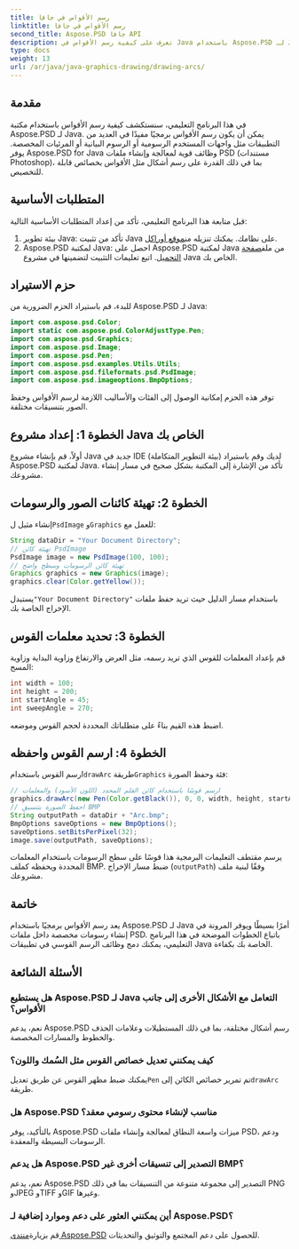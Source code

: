 ```yaml
---
title: رسم الأقواس في جافا
linktitle: رسم الأقواس في جافا
second_title: Aspose.PSD جافا API
description: تعرف على كيفية رسم الأقواس في Java باستخدام Aspose.PSD لـ Java. برنامج تعليمي خطوة بخطوة مع أمثلة التعليمات البرمجية للتطبيقات الرسومية.
type: docs
weight: 13
url: /ar/java/java-graphics-drawing/drawing-arcs/
---
```

## مقدمة
في هذا البرنامج التعليمي، سنستكشف كيفية رسم الأقواس باستخدام مكتبة Aspose.PSD لـ Java. يمكن أن يكون رسم الأقواس برمجيًا مفيدًا في العديد من التطبيقات مثل واجهات المستخدم الرسومية أو الرسوم البيانية أو المرئيات المخصصة. يوفر Aspose.PSD for Java وظائف قوية لمعالجة وإنشاء ملفات PSD (مستندات Photoshop)، بما في ذلك القدرة على رسم أشكال مثل الأقواس بخصائص قابلة للتخصيص.
## المتطلبات الأساسية
قبل متابعة هذا البرنامج التعليمي، تأكد من إعداد المتطلبات الأساسية التالية:
1.  بيئة تطوير Java: تأكد من تثبيت Java على نظامك. يمكنك تنزيله من[موقع أوراكل](https://www.oracle.com/java/).
2.  Aspose.PSD لمكتبة Java: احصل على Aspose.PSD لمكتبة Java من ملف[صفحة التحميل](https://releases.aspose.com/psd/java/). اتبع تعليمات التثبيت لتضمينها في مشروع Java الخاص بك.
## حزم الاستيراد
للبدء، قم باستيراد الحزم الضرورية من Aspose.PSD لـ Java:
```java
import com.aspose.psd.Color;
import static com.aspose.psd.ColorAdjustType.Pen;
import com.aspose.psd.Graphics;
import com.aspose.psd.Image;
import com.aspose.psd.Pen;
import com.aspose.psd.examples.Utils.Utils;
import com.aspose.psd.fileformats.psd.PsdImage;
import com.aspose.psd.imageoptions.BmpOptions;
```
توفر هذه الحزم إمكانية الوصول إلى الفئات والأساليب اللازمة لرسم الأقواس وحفظ الصور بتنسيقات مختلفة.
## الخطوة 1: إعداد مشروع Java الخاص بك
أولاً، قم بإنشاء مشروع Java جديد في IDE (بيئة التطوير المتكاملة) لديك وقم باستيراد Aspose.PSD لمكتبة Java. تأكد من الإشارة إلى المكتبة بشكل صحيح في مسار إنشاء مشروعك.
## الخطوة 2: تهيئة كائنات الصور والرسومات
 إنشاء مثيل ل`PsdImage` و`Graphics` للعمل مع:
```java
String dataDir = "Your Document Directory";
// تهيئة كائن PsdImage
PsdImage image = new PsdImage(100, 100);
// تهيئة كائن الرسومات وسطح واضح
Graphics graphics = new Graphics(image);
graphics.clear(Color.getYellow());
```
 يستبدل`"Your Document Directory"` باستخدام مسار الدليل حيث تريد حفظ ملفات الإخراج الخاصة بك.
## الخطوة 3: تحديد معلمات القوس
قم بإعداد المعلمات للقوس الذي تريد رسمه، مثل العرض والارتفاع وزاوية البداية وزاوية المسح:
```java
int width = 100;
int height = 200;
int startAngle = 45;
int sweepAngle = 270;
```
اضبط هذه القيم بناءً على متطلباتك المحددة لحجم القوس وموضعه.
## الخطوة 4: ارسم القوس واحفظه
 ارسم القوس باستخدام`drawArc` طريقة`Graphics` فئة وحفظ الصورة:
```java
// ارسم قوسًا باستخدام كائن القلم المحدد (اللون الأسود) والمعلمات
graphics.drawArc(new Pen(Color.getBlack()), 0, 0, width, height, startAngle, sweepAngle);
// احفظ الصورة بتنسيق BMP
String outputPath = dataDir + "Arc.bmp";
BmpOptions saveOptions = new BmpOptions();
saveOptions.setBitsPerPixel(32);
image.save(outputPath, saveOptions);
```
يرسم مقتطف التعليمات البرمجية هذا قوسًا على سطح الرسومات باستخدام المعلمات المحددة ويحفظه كملف BMP. ضبط مسار الإخراج (`outputPath`) وفقًا لبنية ملف مشروعك.

## خاتمة
يعد رسم الأقواس برمجيًا باستخدام Aspose.PSD لـ Java أمرًا بسيطًا ويوفر المرونة في إنشاء رسومات مخصصة داخل ملفات PSD. باتباع الخطوات الموضحة في هذا البرنامج التعليمي، يمكنك دمج وظائف الرسم القوسي في تطبيقات Java الخاصة بك بكفاءة.

## الأسئلة الشائعة
### هل يستطيع Aspose.PSD لـ Java التعامل مع الأشكال الأخرى إلى جانب الأقواس؟
نعم، يدعم Aspose.PSD رسم أشكال مختلفة، بما في ذلك المستطيلات وعلامات الحذف والخطوط والمسارات المخصصة.
### كيف يمكنني تعديل خصائص القوس مثل السُمك واللون؟
 يمكنك ضبط مظهر القوس عن طريق تعديل`Pen` تم تمرير خصائص الكائن إلى`drawArc` طريقة.
### هل Aspose.PSD مناسب لإنشاء محتوى رسومي معقد؟
بالتأكيد، يوفر Aspose.PSD ميزات واسعة النطاق لمعالجة وإنشاء ملفات PSD، ودعم الرسومات البسيطة والمعقدة.
### هل يدعم Aspose.PSD التصدير إلى تنسيقات أخرى غير BMP؟
نعم، يدعم Aspose.PSD التصدير إلى مجموعة متنوعة من التنسيقات بما في ذلك PNG وJPEG وTIFF وGIF وغيرها.
### أين يمكنني العثور على دعم وموارد إضافية لـ Aspose.PSD؟
 قم بزيارة[منتدى Aspose.PSD](https://forum.aspose.com/c/psd/34) للحصول على دعم المجتمع والتوثيق والتحديثات.